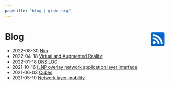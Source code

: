 ```yaml
---
pagetitle: "blog | gibbr.org"
---
```


<h1>
Blog
<span style="float: right; margin: 0">
	<a href="./rss/"
		style="float: left; margin: 0 0 0 0;">
		<img src="/fonts/rss-square.svg" alt="RSS" height="50em">
	</a>
</span>
</h1>

- 2022-08-30 [Nim](blog/nim)
- 2022-04-18 [Virtual and Augmented Reality](blog/vr_ar)
- 2022-01-18 [DNS LOC](blog/dns_loc_rr)
- 2021-10-16 [ILNP overlay network application layer interface](ilnp_overlay_network_application_layer_interface)
- 2021-06-03 [Cubes](blog/cubes)
- 2021-05-10 [Network layer mobility](blog/network_layer_mobility)
